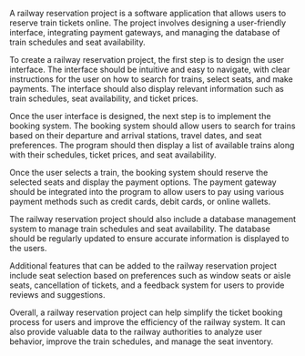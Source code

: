 A railway reservation project is a software application that allows users to reserve train tickets online. The project involves designing a user-friendly interface, integrating payment gateways, and managing the database of train schedules and seat availability.

To create a railway reservation project, the first step is to design the user interface. The interface should be intuitive and easy to navigate, with clear instructions for the user on how to search for trains, select seats, and make payments. The interface should also display relevant information such as train schedules, seat availability, and ticket prices.

Once the user interface is designed, the next step is to implement the booking system. The booking system should allow users to search for trains based on their departure and arrival stations, travel dates, and seat preferences. The program should then display a list of available trains along with their schedules, ticket prices, and seat availability.

Once the user selects a train, the booking system should reserve the selected seats and display the payment options. The payment gateway should be integrated into the program to allow users to pay using various payment methods such as credit cards, debit cards, or online wallets.

The railway reservation project should also include a database management system to manage train schedules and seat availability. The database should be regularly updated to ensure accurate information is displayed to the users.

Additional features that can be added to the railway reservation project include seat selection based on preferences such as window seats or aisle seats, cancellation of tickets, and a feedback system for users to provide reviews and suggestions.

Overall, a railway reservation project can help simplify the ticket booking process for users and improve the efficiency of the railway system. It can also provide valuable data to the railway authorities to analyze user behavior, improve the train schedules, and manage the seat inventory.
